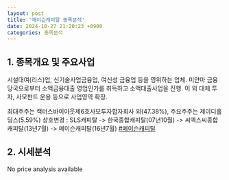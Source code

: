 ```yaml
---
layout: post
title: '메이슨캐피탈 종목분석'
date: 2024-10-27 21:20:23 +0900
categories: 종목분석
---
```


## 1. 종목개요 및 주요사업

시설대여(리스)업, 신기술사업금융업, 여신성 금융업 등을 영위하는 업체. 미얀마 금융당국으로부터 소액금융대출 영업인가를 취득하고 소액대출사업을 진행. 이 외 대체 투자, 사모펀드 운용 등으로 사업영역 확장. 

최대주주는 캑터스바이아웃제6호사모투자합자회사 외(47.38%), 주요주주는 제이디홀딩스(5.59%) 상호변경 : SLS캐피탈 -> 한국종합캐피탈(07년10월) -> 씨엑스씨종합캐피탈(13년7월) -> 메이슨캐피탈(16년7월)
[#메이슨캐피탈](#)

## 2. 시세분석

No price analysis available
